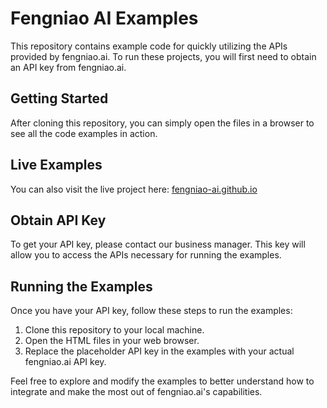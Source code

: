 # Fengniao AI Examples

This repository contains example code for quickly utilizing the APIs provided by fengniao.ai. To run these projects, you will first need to obtain an API key from fengniao.ai.

## Getting Started

After cloning this repository, you can simply open the files in a browser to see all the code examples in action.

## Live Examples

You can also visit the live project here: [fengniao-ai.github.io](https://fengniao-ai.github.io/)

## Obtain API Key

To get your API key, please contact our business manager. This key will allow you to access the APIs necessary for running the examples.

## Running the Examples

Once you have your API key, follow these steps to run the examples:
1. Clone this repository to your local machine.
2. Open the HTML files in your web browser.
3. Replace the placeholder API key in the examples with your actual fengniao.ai API key.

Feel free to explore and modify the examples to better understand how to integrate and make the most out of fengniao.ai's capabilities.
